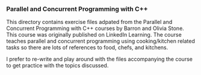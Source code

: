 ### Parallel and Concurrent Programming with C++

This directory contains exercise files adpated from the Parallel and Concurrent Programming with C++ courses by Barron and Olivia Stone. This course was originally published on LinkedIn Learning. The course teaches parallel and concurrent programming using cooking/kitchen related tasks so there are lots of references to food, chefs, and kitchens.

I prefer to re-write and play around with the files accompanying the course to get practice with the topics discussed.
